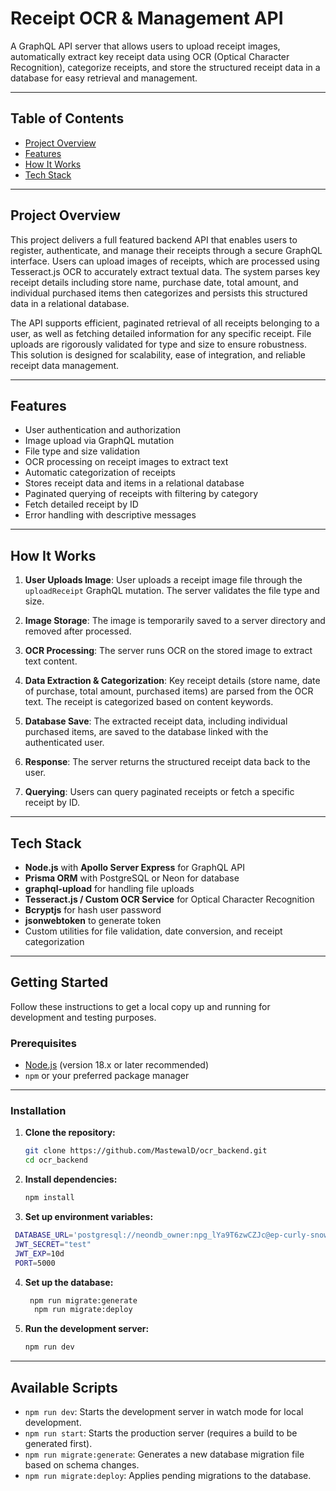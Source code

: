# Receipt OCR & Management API

A GraphQL API server that allows users to upload receipt images, automatically extract key receipt data using OCR (Optical Character Recognition), categorize receipts, and store the structured receipt data in a database for easy retrieval and management.

---

## Table of Contents

- [Project Overview](#project-overview)
- [Features](#features)
- [How It Works](#how-it-works)
- [Tech Stack](#tech-stack)

---

## Project Overview

This project delivers a full featured backend API that enables users to register, authenticate, and manage their receipts through a secure GraphQL interface. Users can upload images of receipts, which are processed using Tesseract.js OCR to accurately extract textual data. The system parses key receipt details including store name, purchase date, total amount, and individual purchased items then categorizes and persists this structured data in a relational database.

The API supports efficient, paginated retrieval of all receipts belonging to a user, as well as fetching detailed information for any specific receipt. File uploads are rigorously validated for type and size to ensure robustness. This solution is designed for scalability, ease of integration, and reliable receipt data management.

---

## Features

- User authentication and authorization
- Image upload via GraphQL mutation
- File type and size validation
- OCR processing on receipt images to extract text
- Automatic categorization of receipts
- Stores receipt data and items in a relational database
- Paginated querying of receipts with filtering by category
- Fetch detailed receipt by ID
- Error handling with descriptive messages

---

## How It Works

1. **User Uploads Image**: User uploads a receipt image file through the `uploadReceipt` GraphQL mutation. The server validates the file type and size.

2. **Image Storage**: The image is temporarily saved to a server directory and removed after processed.

3. **OCR Processing**: The server runs OCR on the stored image to extract text content.

4. **Data Extraction & Categorization**: Key receipt details (store name, date of purchase, total amount, purchased items) are parsed from the OCR text. The receipt is categorized based on content keywords.

5. **Database Save**: The extracted receipt data, including individual purchased items, are saved to the database linked with the authenticated user.

6. **Response**: The server returns the structured receipt data back to the user.

7. **Querying**: Users can query paginated receipts or fetch a specific receipt by ID.

---

## Tech Stack

- **Node.js** with **Apollo Server Express** for GraphQL API
- **Prisma ORM** with PostgreSQL or Neon for database
- **graphql-upload** for handling file uploads
- **Tesseract.js / Custom OCR Service** for Optical Character Recognition
- **Bcryptjs** for hash user password
- **jsonwebtoken** to generate token
- Custom utilities for file validation, date conversion, and receipt categorization

---

## Getting Started

Follow these instructions to get a local copy up and running for development and testing purposes.

### Prerequisites

- [Node.js](https://nodejs.org/) (version 18.x or later recommended)
- `npm` or your preferred package manager
---
### Installation

1.  **Clone the repository:**

    ```bash
    git clone https://github.com/MastewalD/ocr_backend.git
    cd ocr_backend
    ```

2.  **Install dependencies:**

    ```bash
    npm install
    ```

3.  **Set up environment variables:**
   

   ```bash
    DATABASE_URL='postgresql://neondb_owner:npg_lYa9T6zwCZJc@ep-curly-snow-adag0enc-pooler.c-2.us-east-1.aws.neon.tech/neondb?sslmode=require&channel_binding=require'
    JWT_SECRET="test"
    JWT_EXP=10d
    PORT=5000
   ```





4.  **Set up the database:**

       ```bash
        npm run migrate:generate
         npm run migrate:deploy
       ```



5.  **Run the development server:**
    ```bash
    npm run dev
    ```
---
## Available Scripts

- `npm run dev`: Starts the development server in watch mode for local development.
- `npm run start`: Starts the production server (requires a build to be generated first).
- `npm run migrate:generate`: Generates a new database migration file based on schema changes.
- `npm run migrate:deploy`: Applies pending migrations to the database.

